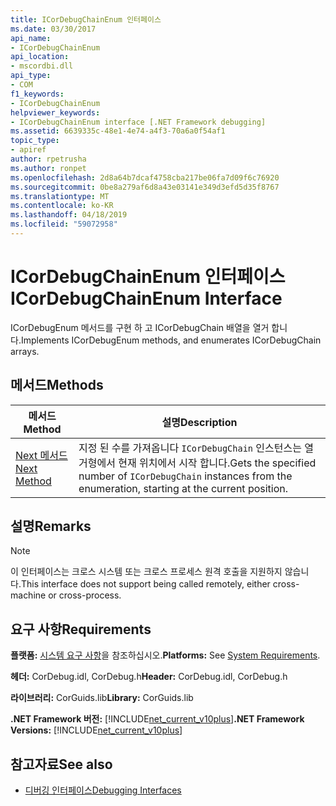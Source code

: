 ```yaml
---
title: ICorDebugChainEnum 인터페이스
ms.date: 03/30/2017
api_name:
- ICorDebugChainEnum
api_location:
- mscordbi.dll
api_type:
- COM
f1_keywords:
- ICorDebugChainEnum
helpviewer_keywords:
- ICorDebugChainEnum interface [.NET Framework debugging]
ms.assetid: 6639335c-48e1-4e74-a4f3-70a6a0f54af1
topic_type:
- apiref
author: rpetrusha
ms.author: ronpet
ms.openlocfilehash: 2d8a64b7dcaf4758cba217be06fa7d09f6c76920
ms.sourcegitcommit: 0be8a279af6d8a43e03141e349d3efd5d35f8767
ms.translationtype: MT
ms.contentlocale: ko-KR
ms.lasthandoff: 04/18/2019
ms.locfileid: "59072958"
---
```

# <a name="icordebugchainenum-interface"></a><span data-ttu-id="e1afa-102">ICorDebugChainEnum 인터페이스</span><span class="sxs-lookup"><span data-stu-id="e1afa-102">ICorDebugChainEnum Interface</span></span>

<span data-ttu-id="e1afa-103">ICorDebugEnum 메서드를 구현 하 고 ICorDebugChain 배열을 열거 합니다.</span><span class="sxs-lookup"><span data-stu-id="e1afa-103">Implements ICorDebugEnum methods, and enumerates ICorDebugChain arrays.</span></span>  
  
## <a name="methods"></a><span data-ttu-id="e1afa-104">메서드</span><span class="sxs-lookup"><span data-stu-id="e1afa-104">Methods</span></span>  
  
|<span data-ttu-id="e1afa-105">메서드</span><span class="sxs-lookup"><span data-stu-id="e1afa-105">Method</span></span>|<span data-ttu-id="e1afa-106">설명</span><span class="sxs-lookup"><span data-stu-id="e1afa-106">Description</span></span>|  
|------------|-----------------|  
|[<span data-ttu-id="e1afa-107">Next 메서드</span><span class="sxs-lookup"><span data-stu-id="e1afa-107">Next Method</span></span>](../../../../docs/framework/unmanaged-api/debugging/icordebugchainenum-next-method.md)|<span data-ttu-id="e1afa-108">지정 된 수를 가져옵니다 `ICorDebugChain` 인스턴스는 열거형에서 현재 위치에서 시작 합니다.</span><span class="sxs-lookup"><span data-stu-id="e1afa-108">Gets the specified number of `ICorDebugChain` instances from the enumeration, starting at the current position.</span></span>|  
  
## <a name="remarks"></a><span data-ttu-id="e1afa-109">설명</span><span class="sxs-lookup"><span data-stu-id="e1afa-109">Remarks</span></span>  
  
> [!NOTE]
>  <span data-ttu-id="e1afa-110">이 인터페이스는 크로스 시스템 또는 크로스 프로세스 원격 호출을 지원하지 않습니다.</span><span class="sxs-lookup"><span data-stu-id="e1afa-110">This interface does not support being called remotely, either cross-machine or cross-process.</span></span>  
  
## <a name="requirements"></a><span data-ttu-id="e1afa-111">요구 사항</span><span class="sxs-lookup"><span data-stu-id="e1afa-111">Requirements</span></span>  
 <span data-ttu-id="e1afa-112">**플랫폼:** [시스템 요구 사항](../../../../docs/framework/get-started/system-requirements.md)을 참조하십시오.</span><span class="sxs-lookup"><span data-stu-id="e1afa-112">**Platforms:** See [System Requirements](../../../../docs/framework/get-started/system-requirements.md).</span></span>  
  
 <span data-ttu-id="e1afa-113">**헤더:** CorDebug.idl, CorDebug.h</span><span class="sxs-lookup"><span data-stu-id="e1afa-113">**Header:** CorDebug.idl, CorDebug.h</span></span>  
  
 <span data-ttu-id="e1afa-114">**라이브러리:** CorGuids.lib</span><span class="sxs-lookup"><span data-stu-id="e1afa-114">**Library:** CorGuids.lib</span></span>  
  
 <span data-ttu-id="e1afa-115">**.NET Framework 버전:** [!INCLUDE[net_current_v10plus](../../../../includes/net-current-v10plus-md.md)]</span><span class="sxs-lookup"><span data-stu-id="e1afa-115">**.NET Framework Versions:** [!INCLUDE[net_current_v10plus](../../../../includes/net-current-v10plus-md.md)]</span></span>  
  
## <a name="see-also"></a><span data-ttu-id="e1afa-116">참고자료</span><span class="sxs-lookup"><span data-stu-id="e1afa-116">See also</span></span>

- [<span data-ttu-id="e1afa-117">디버깅 인터페이스</span><span class="sxs-lookup"><span data-stu-id="e1afa-117">Debugging Interfaces</span></span>](../../../../docs/framework/unmanaged-api/debugging/debugging-interfaces.md)
